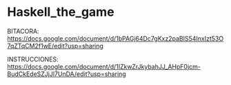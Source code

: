 # Haskell_the_game
BITACORA: https://docs.google.com/document/d/1bPAGj64Dc7gKxz2paBIS54InxIzt53O7qZTqCM2f1wE/edit?usp=sharing

INSTRUCCIONES: https://docs.google.com/document/d/1IZkwZrJkybahJJ_AHpF0jcm-BudCkEdeSZJjJl7UnDA/edit?usp=sharing
